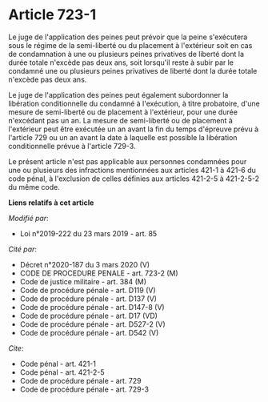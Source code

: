 # Article 723-1

Le juge de l'application des peines peut prévoir que la peine s'exécutera sous le régime de la semi-liberté ou du placement à
l'extérieur soit en cas de condamnation à une ou plusieurs peines privatives de liberté dont la durée totale n'excède pas
deux ans, soit lorsqu'il reste à subir par le condamné une ou plusieurs peines privatives de liberté dont la durée totale
n'excède pas deux ans.

Le juge de l'application des peines peut également subordonner la libération conditionnelle du condamné à l'exécution, à
titre probatoire, d'une mesure de semi-liberté ou de placement à l'extérieur, pour une durée n'excédant pas un an. La mesure
de semi-liberté ou de placement à l'extérieur peut être exécutée un an avant la fin du temps d'épreuve prévu à l'article 729
ou un an avant la date à laquelle est possible la libération conditionnelle prévue à l'article 729-3.

Le présent article n'est pas applicable aux personnes condamnées pour une ou plusieurs des infractions mentionnées aux
articles 421-1 à 421-6 du code pénal, à l'exclusion de celles définies aux articles 421-2-5 à 421-2-5-2 du même code.

**Liens relatifs à cet article**

_Modifié par_:

  - Loi n°2019-222 du 23 mars 2019 - art. 85

_Cité par_:

  - Décret n°2020-187 du 3 mars 2020 (V)
  - CODE DE PROCEDURE PENALE - art. 723-2 (M)
  - Code de justice militaire - art. 384 (M)
  - Code de procédure pénale - art. D119 (V)
  - Code de procédure pénale - art. D137 (V)
  - Code de procédure pénale - art. D147-8 (V)
  - Code de procédure pénale - art. D17 (VD)
  - Code de procédure pénale - art. D527-2 (V)
  - Code de procédure pénale - art. D542 (V)

_Cite_:

  - Code pénal - art. 421-1
  - Code pénal - art. 421-2-5
  - Code de procédure pénale - art. 729
  - Code de procédure pénale - art. 729-3
